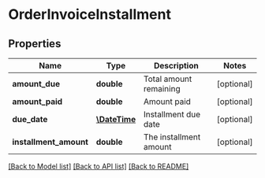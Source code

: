 # OrderInvoiceInstallment

## Properties
Name | Type | Description | Notes
------------ | ------------- | ------------- | -------------
**amount_due** | **double** | Total amount remaining | [optional] 
**amount_paid** | **double** | Amount paid | [optional] 
**due_date** | [**\DateTime**](\DateTime.md) | Installment due date | [optional] 
**installment_amount** | **double** | The installment amount | [optional] 

[[Back to Model list]](../README.md#documentation-for-models) [[Back to API list]](../README.md#documentation-for-api-endpoints) [[Back to README]](../README.md)


